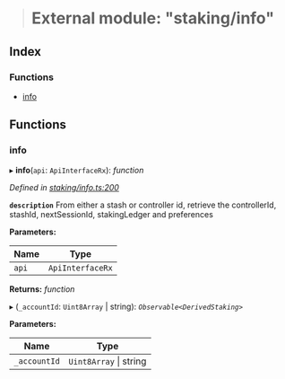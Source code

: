 > # External module: "staking/info"

## Index

### Functions

* [info](_staking_info_.md#info)

## Functions

###  info

▸ **info**(`api`: `ApiInterfaceRx`): *function*

*Defined in [staking/info.ts:200](https://github.com/polkadot-js/api/blob/e70f26d/packages/api-derive/src/staking/info.ts#L200)*

**`description`** From either a stash or controller id, retrieve the controllerId, stashId, nextSessionId, stakingLedger and preferences

**Parameters:**

Name | Type |
------ | ------ |
`api` | `ApiInterfaceRx` |

**Returns:** *function*

▸ (`_accountId`: `Uint8Array` | string): *`Observable<DerivedStaking>`*

**Parameters:**

Name | Type |
------ | ------ |
`_accountId` | `Uint8Array` \| string |
